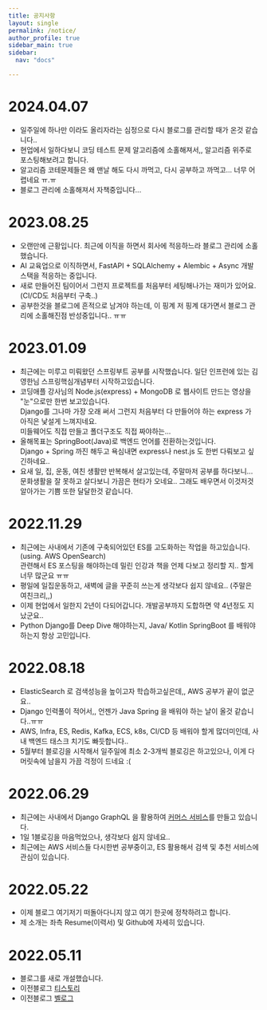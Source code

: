 ```yaml
---
title: 공지사항
layout: single
permalink: /notice/
author_profile: true
sidebar_main: true
sidebar:
  nav: "docs"

---
```

<div class="notice--success">
  <h1> 2024.04.07 </h1>
  <ul>
    <li> 일주일에 하나만 이라도 올리자라는 심정으로 다시 블로그를 관리할 때가 온것 같습니다.. </li>
    <li> 현업에서 일하다보니 코딩 테스트 문제 알고리즘에 소홀해져서,, 알고리즘 위주로 포스팅해보려고 합니다. </li>
    <li> 알고리즘 코테문제들은 왜 맨날 해도 다시 까먹고, 다시 공부하고 까먹고... 너무 어렵네요 ㅠ.ㅠ </li>
    <li> 블로그 관리에 소홀해져서 자책중입니다... </li>
  </ul>
</div>

<div class="notice--danger">
  <h1> 2023.08.25 </h1>
  <ul>
    <li> 오랜만에 근황입니다. 최근에 이직을 하면서 회사에 적응하느라 블로그 관리에 소홀했습니다. </li>
    <li> AI 교육업으로 이직하면서, FastAPI + SQLAlchemy + Alembic + Async 개발스택을 적응하는 중입니다. </li>
    <li> 새로 만들어진 팀이어서 그런지 프로젝트를 처음부터 세팅해나가는 재미가 있어요. (CI/CD도 처음부터 구축..) </li>
    <li> 공부한것을 블로그에 흔적으로 남겨야 하는데, 이 핑계 저 핑계 대가면서 블로그 관리에 소홀해진점 반성중입니다.. ㅠㅠ </li>
  </ul>
</div>

<div class="notice--success">
  <h1> 2023.01.09 </h1>
  <ul>
    <li> 최근에는 미루고 미뤄왔던 스프링부트 공부를 시작했습니다. 일단 인프런에 있는 김영한님 스프링핵심개념부터 시작하고있습니다. </li>
    <li> 코딩애플 강사님의 Node.js(express) + MongoDB 로 웹사이트 만드는 영상을 "눈"으로만 한번 보고있습니다.<br>Django를 그나마 가장 오래 써서 그런지 처음부터 다 만들어야 하는 express 가 아직은 낯설게 느껴지네요.<br> 미들웨어도 직접 만들고 폴더구조도 직접 짜야하는...</li>
    <li> 올해목표는 SpringBoot(Java)로 백엔드 언어를 전환하는것입니다.<br> Django + Spring 까진 해두고 욕심내면 express나 nest.js 도 한번 다뤄보고 싶긴하네요.. </li>
    <li>요새 일, 집, 운동, 여친 생활만 반복해서 살고있는데, 주말마저 공부를 하다보니...<br> 문화생활을 잘 못하고 살다보니 가끔은 현타가 오네요.. 그래도 배우면서 이것저것 알아가는 기쁨 또한 달달한것 같습니다.</li>
  </ul>
</div>


<div class="notice--danger">
  <h1> 2022.11.29 </h1>
  <ul>
    <li> 최근에는 사내에서 기존에 구축되어있던 ES를 고도화하는 작업을 하고있습니다.  (using. AWS OpenSearch)<br>관련해서 ES 포스팅을 해야하는데 밀린 인강과 책을 언제 다보고 정리할 지.. 할게 너무 많군요 ㅠㅠ</li>
    <li> 평일에 일집운동하고, 새벽에 글을 꾸준히 쓰는게 생각보다 쉽지 않네요.. (주말은 여친크리,,) </li>
    <li> 이제 현업에서 일한지 2년이 다되어갑니다. 개발공부까지 도합하면 약 4년정도 지났군요..</li>
    <li> Python Django를 Deep Dive 해야하는지, Java/ Kotlin SpringBoot 를 배워야하는지 항상 고민입니다.</li>
  </ul>
</div>


<div class="notice--success">
  <h1> 2022.08.18 </h1>
  <ul>
    <li> ElasticSearch 로 검색성능을 높이고자 학습하고싶은데,, AWS 공부가 끝이 없군요.. </li>
    <li> Django 인력풀이 적어서,, 언젠가 Java Spring 을 배워야 하는 날이 올것 같습니다..ㅠㅠ </li>
    <li> AWS, Infra, ES, Redis, Kafka, ECS, k8s, CI/CD 등 배워야 할게 많더미인데, 사내 백엔드 태스크 치기도 빠듯합니다..</li>
    <li> 5월부터 블로깅을 시작해서 일주일에 최소 2-3개씩 블로깅은 하고있으나, 이게 다 머릿속에 남을지 가끔 걱정이 드네요 :( </li>
  </ul>
</div>


<div class="notice--danger">
  <h1> 2022.06.29 </h1>
  <ul>
    <li> 최근에는 사내에서 Django GraphQL 을 활용하여 <a href="https://v.fitpetmall.com/mall">커머스 서비스</a>를 만들고 있습니다. </li>
    <li> 1일 1블로깅을 마음먹었으나, 생각보다 쉽지 않네요.. </li>
    <li> 최근에는 AWS 서비스들 다시한번 공부중이고, ES 활용해서 검색 및 추천 서비스에 관심이 있습니다.</li>
  </ul>
</div>


<div class="notice--success">
  <h1> 2022.05.22 </h1>
  <ul>
    <li> 이제 블로그 여기저기 떠돌아다니지 않고 여기 한곳에 정착하려고 합니다. </li>
    <li> 제 소개는 좌측 Resume(이력서) 및 Github에 자세히 있습니다. </li>
  </ul>
</div>


<div class="notice--danger">
  <h1> 2022.05.11 </h1>
  <ul>
    <li> 블로그를 새로 개설했습니다. </li>
    <li> 이전블로그 <a href="https://renine94.tistory.com/" target="_blank">티스토리</a></li>
    <li> 이전블로그 <a href="https://velog.io/@94incheon" target="_blank">벨로그</a></li>
  </ul>
</div>
